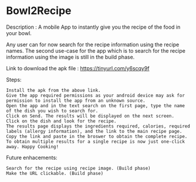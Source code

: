 # Bowl2Recipe

Description : A mobile App to instantly give you the recipe of the food in your bowl.

Any user can for now search for the recipe information using the recipe names. The second use-case for the app which is to search for the recipe information using the image is still in the build phase.

Link to download the apk file : https://tinyurl.com/y6scqy9f

Steps:

    Install the apk from the above link.
    Give the app required permissions as your android device may ask for permission to install the app from an unknown source.
    Open the app and in the text search on the first page, type the name of the dish you wish to search for.
    Click on Send. The results will be displayed on the next screen.
    Click on the dish and look for the recipe.
    The results page displays the ingredients required, calories, required labels (allergy information), and the link to the main recipe page. Copy the link and paste in the broswer to obtain the complete recipe. To obtain multiple results for a single recipe is now just one-click away. Happy Cooking!

Future enhacements:

    Search for the recipe using recipe image. (Build phase)
    Make the URL clickable. (Build phase)

